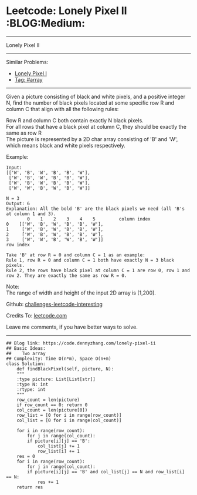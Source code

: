 
# Leetcode: Lonely Pixel II     :BLOG:Medium:

---

Lonely Pixel II  

---

Similar Problems:  

-   [Lonely Pixel I](https://code.dennyzhang.com/lonely-pixel-i)
-   [Tag: #array](https://code.dennyzhang.com/tag/array)

---

Given a picture consisting of black and white pixels, and a positive integer N, find the number of black pixels located at some specific row R and column C that align with all the following rules:  

Row R and column C both contain exactly N black pixels.  
For all rows that have a black pixel at column C, they should be exactly the same as row R  
The picture is represented by a 2D char array consisting of 'B' and 'W', which means black and white pixels respectively.  

Example:  

    Input:                                            
    [['W', 'B', 'W', 'B', 'B', 'W'],    
     ['W', 'B', 'W', 'B', 'B', 'W'],    
     ['W', 'B', 'W', 'B', 'B', 'W'],    
     ['W', 'W', 'B', 'W', 'B', 'W']] 
    
    N = 3
    Output: 6
    Explanation: All the bold 'B' are the black pixels we need (all 'B's at column 1 and 3).
            0    1    2    3    4    5         column index                                            
    0    [['W', 'B', 'W', 'B', 'B', 'W'],    
    1     ['W', 'B', 'W', 'B', 'B', 'W'],    
    2     ['W', 'B', 'W', 'B', 'B', 'W'],    
    3     ['W', 'W', 'B', 'W', 'B', 'W']]    
    row index
    
    Take 'B' at row R = 0 and column C = 1 as an example:
    Rule 1, row R = 0 and column C = 1 both have exactly N = 3 black pixels. 
    Rule 2, the rows have black pixel at column C = 1 are row 0, row 1 and row 2. They are exactly the same as row R = 0.

Note:  
The range of width and height of the input 2D array is [1,200].  

Github: [challenges-leetcode-interesting](https://github.com/DennyZhang/challenges-leetcode-interesting/tree/master/problems/lonely-pixel-ii)  

Credits To: [leetcode.com](https://leetcode.com/problems/lonely-pixel-ii/description/)  

Leave me comments, if you have better ways to solve.  

---

    ## Blog link: https://code.dennyzhang.com/lonely-pixel-ii
    ## Basic Ideas:
    ##    Two array
    ## Complexity: Time O(n*m), Space O(n+m)
    class Solution:
        def findBlackPixel(self, picture, N):
    	"""
    	:type picture: List[List[str]]
    	:type N: int
    	:rtype: int
    	"""
    	row_count = len(picture)
    	if row_count == 0: return 0
    	col_count = len(picture[0])
    	row_list = [0 for i in range(row_count)]
    	col_list = [0 for i in range(col_count)]
    
    	for i in range(row_count):
    	    for j in range(col_count):
    		if picture[i][j] == 'B':
    		    col_list[j] += 1
    		    row_list[i] += 1
    	res = 0
    	for i in range(row_count):
    	    for j in range(col_count):
    		if picture[i][j] == 'B' and col_list[j] == N and row_list[i] == N:
    		    res += 1
    	return res

